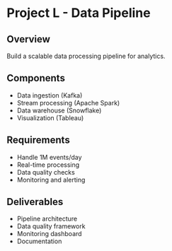 # Project L - Data Pipeline

## Overview
Build a scalable data processing pipeline for analytics.

## Components
- Data ingestion (Kafka)
- Stream processing (Apache Spark)
- Data warehouse (Snowflake)
- Visualization (Tableau)

## Requirements
- Handle 1M events/day
- Real-time processing
- Data quality checks
- Monitoring and alerting

## Deliverables
- Pipeline architecture
- Data quality framework
- Monitoring dashboard
- Documentation
